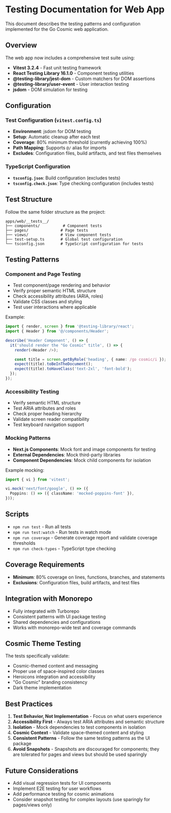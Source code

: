 # Testing Documentation for Web App

This document describes the testing patterns and configuration implemented for the Go Cosmic web application.

## Overview

The web app now includes a comprehensive test suite using:

- **Vitest 3.2.4** - Fast unit testing framework
- **React Testing Library 16.1.0** - Component testing utilities
- **@testing-library/jest-dom** - Custom matchers for DOM assertions
- **@testing-library/user-event** - User interaction testing
- **jsdom** - DOM simulation for testing

## Configuration

### Test Configuration (`vitest.config.ts`)

- **Environment**: jsdom for DOM testing
- **Setup**: Automatic cleanup after each test
- **Coverage**: 80% minimum threshold (currently achieving 100%)
- **Path Mapping**: Supports `@/` alias for imports
- **Excludes**: Configuration files, build artifacts, and test files themselves

### TypeScript Configuration

- **`tsconfig.json`**: Build configuration (excludes tests)
- **`tsconfig.check.json`**: Type checking configuration (includes tests)

## Test Structure

Follow the same folder structure as the project:

```
apps/web/__tests__/
├── components/          # Component tests
├── pages/              # Page tests
├── views/              # View component tests
├── test-setup.ts       # Global test configuration
└── tsconfig.json       # TypeScript configuration for tests
```

## Testing Patterns

### Component and Page Testing

- Test component/page rendering and behavior
- Verify proper semantic HTML structure
- Check accessibility attributes (ARIA, roles)
- Validate CSS classes and styling
- Test user interactions where applicable

Example:

```typescript
import { render, screen } from '@testing-library/react';
import { Header } from '@/components/Header';

describe('Header Component', () => {
  it('should render the "Go Cosmic" title', () => {
    render(<Header />);

    const title = screen.getByRole('heading', { name: /go cosmic/i });
    expect(title).toBeInTheDocument();
    expect(title).toHaveClass('text-2xl', 'font-bold');
  });
});
```

### Accessibility Testing

- Verify semantic HTML structure
- Test ARIA attributes and roles
- Check proper heading hierarchy
- Validate screen reader compatibility
- Test keyboard navigation support

### Mocking Patterns

- **Next.js Components**: Mock font and image components for testing
- **External Dependencies**: Mock third-party libraries
- **Component Dependencies**: Mock child components for isolation

Example mocking:

```typescript
import { vi } from 'vitest';

vi.mock('next/font/google', () => ({
  Poppins: () => ({ className: 'mocked-poppins-font' }),
}));
```

## Scripts

- `npm run test` - Run all tests
- `npm run test:watch` - Run tests in watch mode
- `npm run coverage` - Generate coverage report and validate coverage thresholds
- `npm run check-types` - TypeScript type checking

## Coverage Requirements

- **Minimum**: 80% coverage on lines, functions, branches, and statements
- **Exclusions**: Configuration files, build artifacts, and test files

## Integration with Monorepo

- Fully integrated with Turborepo
- Consistent patterns with UI package testing
- Shared dependencies and configurations
- Works with monorepo-wide test and coverage commands

## Cosmic Theme Testing

The tests specifically validate:

- Cosmic-themed content and messaging
- Proper use of space-inspired color classes
- Heroicons integration and accessibility
- "Go Cosmic" branding consistency
- Dark theme implementation

## Best Practices

1. **Test Behavior, Not Implementation** - Focus on what users experience
2. **Accessibility First** - Always test ARIA attributes and semantic structure
3. **Isolation** - Mock dependencies to test components in isolation
4. **Cosmic Context** - Validate space-themed content and styling
5. **Consistent Patterns** - Follow the same testing patterns as the UI package
6. **Avoid Snapshots** - Snapshots are discouraged for components; they are tolerated for pages and views but should be used sparingly

## Future Considerations

- Add visual regression tests for UI components
- Implement E2E testing for user workflows
- Add performance testing for cosmic animations
- Consider snapshot testing for complex layouts (use sparingly for pages/views only)
